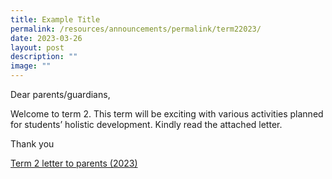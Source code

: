 ```yaml
---
title: Example Title
permalink: /resources/announcements/permalink/term22023/
date: 2023-03-26
layout: post
description: ""
image: ""
---
```

Dear parents/guardians,

Welcome to term 2. This term will be exciting with various activities planned for students’ holistic development. Kindly read the attached letter.

Thank you

[Term 2 letter to parents (2023)](/files/Term%202%20letter%20to%20parents%20(2023).pdf)
